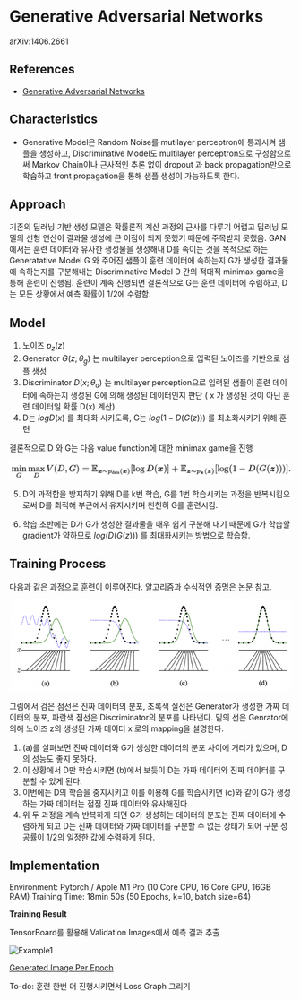 # Generative Adversarial Networks

arXiv:1406.2661

## References

- [Generative Adversarial Networks](https://proceedings.neurips.cc/paper/2014/file/5ca3e9b122f61f8f06494c97b1afccf3-Paper.pdf)

## Characteristics

- Generative Model은 Random Noise를 mutilayer perceptron에 통과시켜 샘플을 생성하고, Discriminative Model도 multilayer perceptron으로 구성함으로써 Markov Chain이나 근사적인 추론 없이 dropout 과 back propagation만으로 학습하고 front propagation을 통해 샘플 생성이 가능하도록 한다.

## Approach

기존의 딥러닝 기반 생성 모델은 확률론적 계산 과정의 근사를 다루기 어렵고 딥러닝 모델의 선형 연산이 결과물 생성에 큰 이점이 되지 못했기 때문에 주목받지 못했음. GAN에서는 훈련 데이터와 유사한 생성물을 생성해내 D를 속이는 것을 목적으로 하는 Generatative Model G 와 주어진 샘플이 훈련 데이터에 속하는지 G가 생성한 결과물에 속하는지를 구분해내는 Discriminative Model D 간의 적대적 minimax game을 통해 훈련이 진행됨. 훈련이 계속 진행되면 결론적으로 G는 훈련 데이터에 수렴하고, D는 모든 상황에서 예측 확률이 1/2에 수렴함.

## Model

1. 노이즈 $p_{z}(z)$
2. Generator $G(z; \theta_{g})$ 는 multilayer perception으로 입력된 노이즈를 기반으로 샘플 생성
3. Discriminator $D(x; \theta_{d})$ 는 multilayer perception으로 입력된 샘플이 훈련 데이터에 속하는지 생성된 G에 의해 생성된 데이터인지 판단 ( x 가 생성된 것이 아닌 훈련 데이터일 확률 D(x) 계산)
4. D는 $log D(x)$ 를 최대화 시키도록, G는 $log (1 - D (G(z)))$ 를 최소화시키기 위해 훈련

결론적으로 D 와 G는 다음 value function에 대한 minimax game을 진행

![value function](./images/valuefunction.png)

5. D의 과적합을 방지하기 위해 D를 k번 학습, G를 1번 학습시키는 과정을 반복시킴으로써 D를 최적해 부근에서 유지시키며 천천히 G를 훈련시킴.

6. 학습 초반에는 D가 G가 생성한 결과물을 매우 쉽게 구분해 내기 때문에 G가 학습할 gradient가 약하므로 $log (D(G(z)))$ 를 최대화시키는 방법으로 학습함.

## Training Process

다음과 같은 과정으로 훈련이 이루어진다. 알고리즘과 수식적인 증명은 논문 참고.

![training](./images/training.png)

그림에서 검은 점선은 진짜 데이터의 분포, 초록색 실선은 Generator가 생성한 가짜 데이터의 분포, 파란색 점선은 Discriminator의 분포를 나타낸다. 밑의 선은 Genrator에 의해 노이즈 z의 생성된 가짜 데이터 x 로의 mapping을 설명한다.

1. (a)를 살펴보면 진짜 데이터와 G가 생성한 데이터의 분포 사이에 거리가 있으며, D의 성능도 좋지 못하다.
2. 이 상황에서 D만 학습시키면 (b)에서 보듯이 D는 가짜 데이터와 진짜 데이터를 구분할 수 있게 된다.
3. 이번에는 D의 학습을 중지시키고 이를 이용해 G를 학습시키면 (c)와 같이 G가 생성하는 가짜 데이터는 점점 진짜 데이터와 유사해진다.
4. 위 두 과정을 계속 반복하게 되면 G가 생성하는 데이터의 분포는 진짜 데이터에 수렴하게 되고 D는 진짜 데이터와 가짜 데이터를 구분할 수 없는 상태가 되어 구분 성공률이 1/2의 일정한 값에 수렴하게 된다.

## Implementation

Environment: Pytorch / Apple M1 Pro (10 Core CPU, 16 Core GPU, 16GB RAM)
Training Time: 18min 50s (50 Epochs, k=10, batch size=64)

**Training Result**

TensorBoard를 활용해 Validation Images에서 예측 결과 추출

![Example1](/images/result.gif)

[Generated Image Per Epoch](https://github.com/kunheekimkr/study_ML/tree/main/VanillaGAN/result)

To-do: 훈련 한번 더 진행시키면서 Loss Graph 그리기
